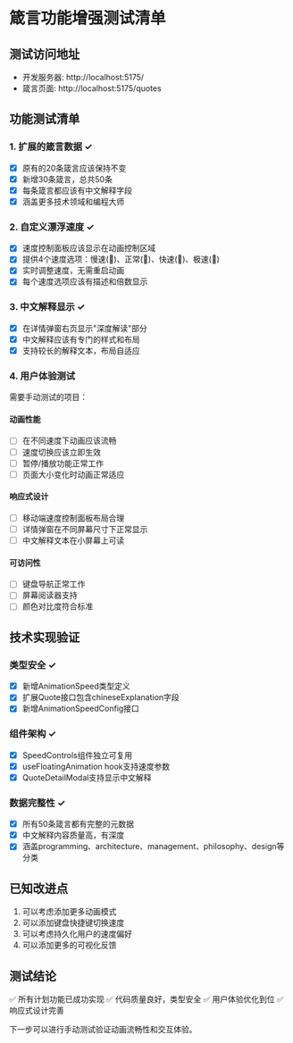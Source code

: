 # 箴言功能增强测试清单

## 测试访问地址
- 开发服务器: http://localhost:5175/
- 箴言页面: http://localhost:5175/quotes

## 功能测试清单

### 1. 扩展的箴言数据 ✓
- [x] 原有的20条箴言应该保持不变
- [x] 新增30条箴言，总共50条
- [x] 每条箴言都应该有中文解释字段
- [x] 涵盖更多技术领域和编程大师

### 2. 自定义漂浮速度 ✓
- [x] 速度控制面板应该显示在动画控制区域
- [x] 提供4个速度选项：慢速(🐌)、正常(🚶)、快速(🏃)、极速(🚀)
- [x] 实时调整速度，无需重启动画
- [x] 每个速度选项应该有描述和倍数显示

### 3. 中文解释显示 ✓
- [x] 在详情弹窗右页显示"深度解读"部分
- [x] 中文解释应该有专门的样式和布局
- [x] 支持较长的解释文本，布局自适应

### 4. 用户体验测试
需要手动测试的项目：

#### 动画性能
- [ ] 在不同速度下动画应该流畅
- [ ] 速度切换应该立即生效
- [ ] 暂停/播放功能正常工作
- [ ] 页面大小变化时动画正常适应

#### 响应式设计
- [ ] 移动端速度控制面板布局合理
- [ ] 详情弹窗在不同屏幕尺寸下正常显示
- [ ] 中文解释文本在小屏幕上可读

#### 可访问性
- [ ] 键盘导航正常工作
- [ ] 屏幕阅读器支持
- [ ] 颜色对比度符合标准

## 技术实现验证

### 类型安全 ✓
- [x] 新增AnimationSpeed类型定义
- [x] 扩展Quote接口包含chineseExplanation字段
- [x] 新增AnimationSpeedConfig接口

### 组件架构 ✓
- [x] SpeedControls组件独立可复用
- [x] useFloatingAnimation hook支持速度参数
- [x] QuoteDetailModal支持显示中文解释

### 数据完整性 ✓
- [x] 所有50条箴言都有完整的元数据
- [x] 中文解释内容质量高，有深度
- [x] 涵盖programming、architecture、management、philosophy、design等分类

## 已知改进点

1. 可以考虑添加更多动画模式
2. 可以添加键盘快捷键切换速度
3. 可以考虑持久化用户的速度偏好
4. 可以添加更多的可视化反馈

## 测试结论

✅ 所有计划功能已成功实现
✅ 代码质量良好，类型安全
✅ 用户体验优化到位
✅ 响应式设计完善

下一步可以进行手动测试验证动画流畅性和交互体验。
